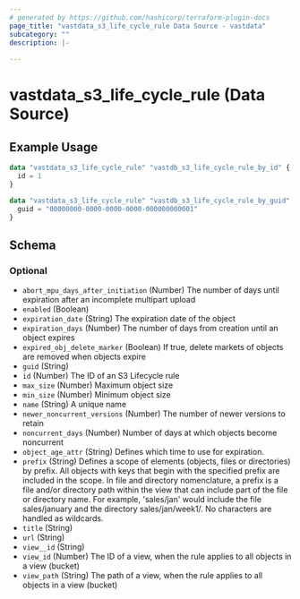 ```yaml
---
# generated by https://github.com/hashicorp/terraform-plugin-docs
page_title: "vastdata_s3_life_cycle_rule Data Source - vastdata"
subcategory: ""
description: |-
  
---
```


# vastdata_s3_life_cycle_rule (Data Source)



## Example Usage

```terraform
data "vastdata_s3_life_cycle_rule" "vastdb_s3_life_cycle_rule_by_id" {
  id = 1
}

data "vastdata_s3_life_cycle_rule" "vastdb_s3_life_cycle_rule_by_guid" {
  guid = "00000000-0000-0000-0000-000000000001"
}
```

<!-- schema generated by tfplugindocs -->
## Schema

### Optional

- `abort_mpu_days_after_initiation` (Number) The number of days until expiration after an incomplete multipart upload
- `enabled` (Boolean)
- `expiration_date` (String) The expiration date of the object
- `expiration_days` (Number) The number of days from creation until an object expires
- `expired_obj_delete_marker` (Boolean) If true, delete markets of objects are removed when objects expire
- `guid` (String)
- `id` (Number) The ID of an S3 Lifecycle rule
- `max_size` (Number) Maximum object size
- `min_size` (Number) Minimum object size
- `name` (String) A unique name
- `newer_noncurrent_versions` (Number) The number of newer versions to retain
- `noncurrent_days` (Number) Number of days at which objects become noncurrent
- `object_age_attr` (String) Defines which time to use for expiration.
- `prefix` (String) Defines a scope of elements (objects, files or directories) by prefix. All objects with keys that begin with the specified prefix are included in the scope. In file and directory nomenclature, a prefix is a file and/or directory path within the view that can include part of the file or directory name. For example, 'sales/jan' would include the file sales/january and the directory sales/jan/week1/. No characters are handled as wildcards.
- `title` (String)
- `url` (String)
- `view__id` (String)
- `view_id` (Number) The ID of a view, when the rule applies to all objects in a view (bucket)
- `view_path` (String) The path of a view, when the rule applies to all objects in a view (bucket)
